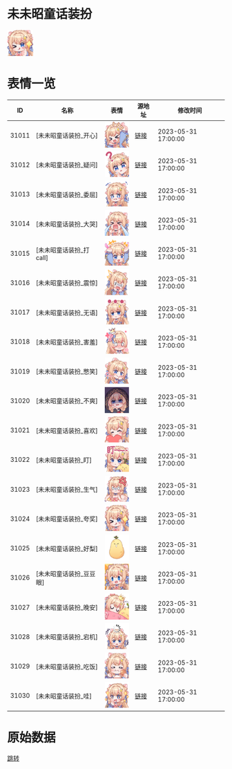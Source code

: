# 未未昭童话装扮

<img src="./cover.png" height="60" alt="cover" />

# 表情一览

|ID|名称|表情|源地址|修改时间|
|----|----|----|----|----|
|31011|[未未昭童话装扮_开心]|<img src="./pic/031011_%5B未未昭童话装扮_开心%5D.png" height="60" alt="开心"/>|[链接](https://i0.hdslb.com/bfs/garb/3253143b2ec441b5db19e0234ac2b73bde04468c.png)|2023-05-31 17:00:00|
|31012|[未未昭童话装扮_疑问]|<img src="./pic/031012_%5B未未昭童话装扮_疑问%5D.png" height="60" alt="疑问"/>|[链接](https://i0.hdslb.com/bfs/garb/ef21482e6aa49253bbd75237b4ad5bd2ef429b14.png)|2023-05-31 17:00:00|
|31013|[未未昭童话装扮_委屈]|<img src="./pic/031013_%5B未未昭童话装扮_委屈%5D.png" height="60" alt="委屈"/>|[链接](https://i0.hdslb.com/bfs/garb/049aceb76a8dc590582f1aba58eece9e881d73d2.png)|2023-05-31 17:00:00|
|31014|[未未昭童话装扮_大哭]|<img src="./pic/031014_%5B未未昭童话装扮_大哭%5D.png" height="60" alt="大哭"/>|[链接](https://i0.hdslb.com/bfs/garb/49c76bda4005ecdead9db307622599d752987b67.png)|2023-05-31 17:00:00|
|31015|[未未昭童话装扮_打call]|<img src="./pic/031015_%5B未未昭童话装扮_打call%5D.png" height="60" alt="打call"/>|[链接](https://i0.hdslb.com/bfs/garb/86e9c54b020b7419dfb60745c3b6f7e6fce20ae9.png)|2023-05-31 17:00:00|
|31016|[未未昭童话装扮_震惊]|<img src="./pic/031016_%5B未未昭童话装扮_震惊%5D.png" height="60" alt="震惊"/>|[链接](https://i0.hdslb.com/bfs/garb/6fdbb0de8b24c069f88dc0217daee5c3c6964d90.png)|2023-05-31 17:00:00|
|31017|[未未昭童话装扮_无语]|<img src="./pic/031017_%5B未未昭童话装扮_无语%5D.png" height="60" alt="无语"/>|[链接](https://i0.hdslb.com/bfs/garb/e9bf9bcc2233f6b39ac7d83a378ad2fc7ee078b9.png)|2023-05-31 17:00:00|
|31018|[未未昭童话装扮_害羞]|<img src="./pic/031018_%5B未未昭童话装扮_害羞%5D.png" height="60" alt="害羞"/>|[链接](https://i0.hdslb.com/bfs/garb/3d05b087f7af34e6c97af9cdc3eedad61234cb8c.png)|2023-05-31 17:00:00|
|31019|[未未昭童话装扮_憋笑]|<img src="./pic/031019_%5B未未昭童话装扮_憋笑%5D.png" height="60" alt="憋笑"/>|[链接](https://i0.hdslb.com/bfs/garb/e1e44fe0f6e32e0d4330e97bc645f3f9b11ab085.png)|2023-05-31 17:00:00|
|31020|[未未昭童话装扮_不爽]|<img src="./pic/031020_%5B未未昭童话装扮_不爽%5D.png" height="60" alt="不爽"/>|[链接](https://i0.hdslb.com/bfs/garb/64808cf264f8ad3d449a8ffb30fb85e10fb7ae1b.png)|2023-05-31 17:00:00|
|31021|[未未昭童话装扮_喜欢]|<img src="./pic/031021_%5B未未昭童话装扮_喜欢%5D.png" height="60" alt="喜欢"/>|[链接](https://i0.hdslb.com/bfs/garb/c498ffc25f3fdd029a6ad73241bd9fce7e117b00.png)|2023-05-31 17:00:00|
|31022|[未未昭童话装扮_盯]|<img src="./pic/031022_%5B未未昭童话装扮_盯%5D.png" height="60" alt="盯"/>|[链接](https://i0.hdslb.com/bfs/garb/4a9bc2e8215af8a989fb14de234ab7b17da96708.png)|2023-05-31 17:00:00|
|31023|[未未昭童话装扮_生气]|<img src="./pic/031023_%5B未未昭童话装扮_生气%5D.png" height="60" alt="生气"/>|[链接](https://i0.hdslb.com/bfs/garb/475b0cfcd40652b47fb7ead0b40d9c9e2d64bb8f.png)|2023-05-31 17:00:00|
|31024|[未未昭童话装扮_夸奖]|<img src="./pic/031024_%5B未未昭童话装扮_夸奖%5D.png" height="60" alt="夸奖"/>|[链接](https://i0.hdslb.com/bfs/garb/87f6d302785cf7fb048d506a3046b1dc72ad0e97.png)|2023-05-31 17:00:00|
|31025|[未未昭童话装扮_好梨]|<img src="./pic/031025_%5B未未昭童话装扮_好梨%5D.png" height="60" alt="好梨"/>|[链接](https://i0.hdslb.com/bfs/garb/b66af1ff55cbf704e2ccb9b22431fce0c5ec6767.png)|2023-05-31 17:00:00|
|31026|[未未昭童话装扮_豆豆眼]|<img src="./pic/031026_%5B未未昭童话装扮_豆豆眼%5D.png" height="60" alt="豆豆眼"/>|[链接](https://i0.hdslb.com/bfs/garb/6247f704cde24ce5368845b279f95f940c8b4fbf.png)|2023-05-31 17:00:00|
|31027|[未未昭童话装扮_晚安]|<img src="./pic/031027_%5B未未昭童话装扮_晚安%5D.png" height="60" alt="晚安"/>|[链接](https://i0.hdslb.com/bfs/garb/83dbd84398af77dd09bb96491e5a54e00bc92fd8.png)|2023-05-31 17:00:00|
|31028|[未未昭童话装扮_宕机]|<img src="./pic/031028_%5B未未昭童话装扮_宕机%5D.png" height="60" alt="宕机"/>|[链接](https://i0.hdslb.com/bfs/garb/10d703d587a83addd7705cd7ea0d6ef699cc5557.png)|2023-05-31 17:00:00|
|31029|[未未昭童话装扮_吃饭]|<img src="./pic/031029_%5B未未昭童话装扮_吃饭%5D.png" height="60" alt="吃饭"/>|[链接](https://i0.hdslb.com/bfs/garb/41d7248f75980608a8b8f1af7020306f8b9a89bc.png)|2023-05-31 17:00:00|
|31030|[未未昭童话装扮_哇]|<img src="./pic/031030_%5B未未昭童话装扮_哇%5D.png" height="60" alt="哇"/>|[链接](https://i0.hdslb.com/bfs/garb/2429ac3ea02964fa5c39fe3f3e5089a343017e22.png)|2023-05-31 17:00:00|

# 原始数据

[跳转](./raw.json)

